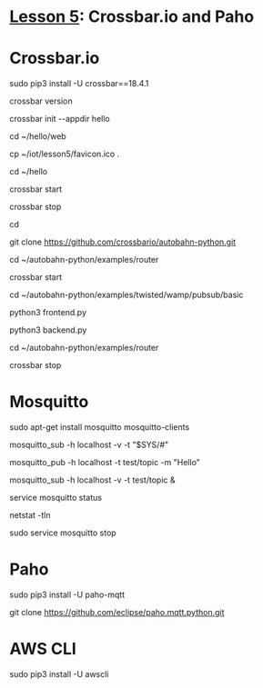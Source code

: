 # <a href="https://goo.gl/shPybk">Lesson 5</a>: Crossbar.io and Paho

# Crossbar.io

sudo pip3 install -U crossbar==18.4.1

crossbar version

crossbar init --appdir hello

cd ~/hello/web

cp ~/iot/lesson5/favicon.ico .

cd ~/hello

crossbar start

crossbar stop

cd

git clone https://github.com/crossbario/autobahn-python.git

cd ~/autobahn-python/examples/router

crossbar start

cd ~/autobahn-python/examples/twisted/wamp/pubsub/basic

python3 frontend.py

python3 backend.py

cd ~/autobahn-python/examples/router

crossbar stop

# Mosquitto

sudo apt-get install mosquitto mosquitto-clients

mosquitto_sub -h localhost -v -t "\$SYS/#"

mosquitto_pub -h localhost -t test/topic -m "Hello"

mosquitto_sub -h localhost -v -t test/topic &

service mosquitto status

netstat -tln

sudo service mosquitto stop

# Paho

sudo pip3 install -U paho-mqtt

git clone https://github.com/eclipse/paho.mqtt.python.git

# AWS CLI

sudo pip3 install -U awscli
